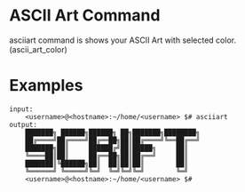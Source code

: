# ASCII Art Command

asciiart command is shows your ASCII Art with selected color. (ascii_art_color)

# Examples 

```
input:
    <username>@<hostname>:~/home/<username> $# asciiart
output:
    ███████╗ ██████╗██████╗ ██╗███████╗████████╗ 	
    ██╔════╝██╔════╝██╔══██╗██║██╔════╝╚══██╔══╝ 	
    ███████╗██║     ██████╔╝██║█████╗     ██║	
    ╚════██║██║     ██╔══██╗██║██╔══╝     ██║	
    ███████║╚██████╗██║  ██║██║██║        ██║	
    ╚══════╝ ╚═════╝╚═╝  ╚═╝╚═╝╚═╝        ╚═╝
    <username>@<hostname>:~/home/<username> $#
```

